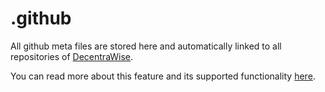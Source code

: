 # .github

All github meta files are stored here and automatically linked to all repositories of [DecentraWise](https://github.com/decentrawise).

You can read more about this feature and its supported functionality [here](https://docs.github.com/en/github/building-a-strong-community/creating-a-default-community-health-file).
